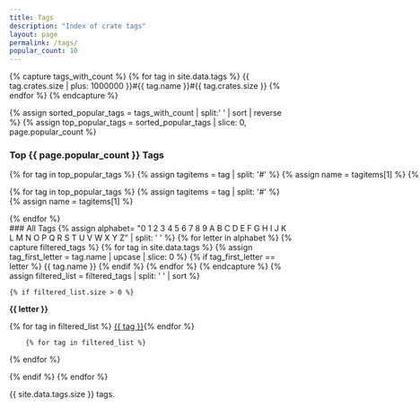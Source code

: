 ```yaml
---
title: Tags
description: "Index of crate tags"
layout: page
permalink: /tags/
popular_count: 10
---
```


<script>
var ul_last;

function filter_ul(ul_id) {
    var ul;

    // Hide list items in last unordered list
    if (ul_last != null) {
       ul = document.getElementById(ul_last);
       ul.style.display = "none";
    }

    // Show unordered list ul_id
    ul = document.getElementById(ul_id);
    ul.style.display = "block";

    ul_last = ul_id;
}
</script>

<style>
ul {
    display: none;
}
</style>

{% capture tags_with_count %}
  {% for tag in site.data.tags %}
    {{ tag.crates.size | plus: 1000000 }}#{{ tag.name }}#{{ tag.crates.size }}
  {% endfor %}
{% endcapture %}

{% assign sorted_popular_tags = tags_with_count | split:' ' | sort | reverse %}
{% assign top_popular_tags = sorted_popular_tags | slice: 0, page.popular_count %}

### Top {{ page.popular_count }} Tags
<div style="white-space: nowrap;">
{% for tag in top_popular_tags %}
{% assign tagitems = tag | split: '#' %}
{% assign name = tagitems[1] %}
{% assign count = tagitems[2] %}
<a class="crate-tag-link" href="javascript:void(0)" onclick="javascript:filter_ul('tag-top-{{ name }}')">{{name}}({{count}})</a>{% endfor %}
</div>

{% for tag in top_popular_tags %}
    {% assign tagitems = tag | split: '#' %}
    {% assign name = tagitems[1] %}
<ul id="tag-top-{{ name }}" class="crate-list">
    {%- for crate in site.crates -%}
        {%- if crate.tags contains name %}
<li><a class="crate-link" href="{{ base_url }}/crates/{{ crate.crate }}">{{ crate.title }}</a> {{ crate.short_description }}</li>
{%- endif %}{%- endfor %}
</ul>
{% endfor %}

<br>
### All Tags
{% assign alphabet= "0 1 2 3 4 5 6 7 8 9 A B C D E F G H I J K L M N O P Q R S T U V W X Y Z" | split: ' ' %}
{% for letter in alphabet %}
    {% capture filtered_tags %}
        {% for tag in site.data.tags %}
            {% assign tag_first_letter = tag.name | upcase | slice: 0 %}
            {% if tag_first_letter == letter %}
            {{ tag.name }}
            {% endif %}
        {% endfor %}
    {% endcapture %}
    {% assign filtered_list = filtered_tags | split: ' ' | sort %}

    {% if filtered_list.size > 0 %}
<b>{{ letter }}</b>
<div style="white-space: nowrap;">
{% for tag in filtered_list %}
<a class="crate-tag-link" href="javascript:void(0)" onclick="javascript:filter_ul('tag-{{ tag }}')">{{ tag }}</a>{% endfor %}
</div>

        {% for tag in filtered_list %}
<ul id="tag-{{ tag }}" class="crate-list">
            {%- for crate in site.crates -%}
                {%- if crate.tags contains tag %}
<li><a class="crate-link" href="{{ "crates/" | append: crate.crate | downcase | relative_url }}">{{ crate.title }}</a> {{ crate.short_description }}</li>
{%- endif %}{%- endfor %}
</ul>
{% endfor %}
<p></p>
    {% endif %}
{% endfor %}

{{ site.data.tags.size }} tags.
